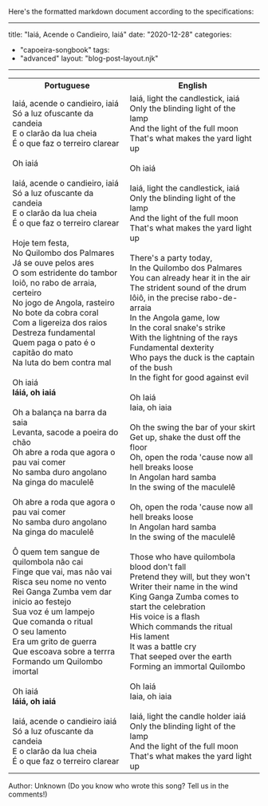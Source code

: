 Here's the formatted markdown document according to the specifications:

---
title: "Iaiá, Acende o Candieiro, Iaiá"
date: "2020-12-28"
categories: 
  - "capoeira-songbook"
tags: 
  - "advanced"
layout: "blog-post-layout.njk"
---

<table class="capoeira-table">
    <tr class="header-row">
        <th>Portuguese</th>
        <th>English</th>
    </tr>
    <tr>
        <td>Iaiá, acende o candieiro, iaiá<br>
Só a luz ofuscante da candeia<br>
E o clarão da lua cheia<br>
É o que faz o terreiro clarear<br>
<br>
Oh iaiá<br>
<br>
Iaiá, acende o candieiro, iaiá<br>
Só a luz ofuscante da candeia<br>
E o clarão da lua cheia<br>
É o que faz o terreiro clarear<br>
<br>
Hoje tem festa,<br>
No Quilombo dos Palmares<br>
Já se ouve pelos ares<br>
O som estridente do tambor<br>
Ioiô, no rabo de arraia, certeiro<br>
No jogo de Angola, rasteiro<br>
No bote da cobra coral<br>
Com a ligereiza dos raios<br>
Destreza fundamental<br>
Quem paga o pato é o capitão do mato<br>
Na luta do bem contra mal<br>
<br>
Oh iaiá<br>
<strong>Iáiá, oh iaiá</strong><br>
<br>
Oh a balança na barra da saia<br>
Levanta, sacode a poeira do chão<br>
Oh abre a roda que agora o pau vai comer<br>
No samba duro angolano<br>
Na ginga do maculelê<br>
<br>
Oh abre a roda que agora o pau vai comer<br>
No samba duro angolano<br>
Na ginga do maculelê<br>
<br>
Ô quem tem sangue de quilombola não cai<br>
Finge que vai, mas não vai<br>
Risca seu nome no vento<br>
Rei Ganga Zumba vem dar inicio ao festejo<br>
Sua voz é um lampejo<br>
Que comanda o ritual<br>
O seu lamento<br>
Era um grito de guerra<br>
Que escoava sobre a terrra<br>
Formando um Quilombo imortal<br>
<br>
Oh iaiá<br>
<strong>Iáiá, oh iaiá</strong><br>
<br>
Iaiá, acende o candieiro iaiá<br>
Só a luz ofuscante da candeia<br>
E o clarão da lua cheia<br>
É o que faz o terreiro clarear</td>
        <td>Iaiá, light the candlestick, iaiá<br>
Only the blinding light of the lamp<br>
And the light of the full moon<br>
That's what makes the yard light up<br>
<br>
Oh iaiá<br>
<br>
Iaiá, light the candlestick, iaiá<br>
Only the blinding light of the lamp<br>
And the light of the full moon<br>
That's what makes the yard light up<br>
<br>
There's a party today,<br>
In the Quilombo dos Palmares<br>
You can already hear it in the air<br>
The strident sound of the drum<br>
Iôiô, in the precise rabo-de-arraia<br>
In the Angola game, low<br>
In the coral snake's strike<br>
With the lightning of the rays<br>
Fundamental dexterity<br>
Who pays the duck is the captain of the bush<br>
In the fight for good against evil<br>
<br>
Oh Iaiá<br>
Iaia, oh iaia<br>
<br>
Oh the swing the bar of your skirt<br>
Get up, shake the dust off the floor<br>
Oh, open the roda 'cause now all hell breaks loose<br>
In Angolan hard samba<br>
In the swing of the maculelê<br>
<br>
Oh, open the roda 'cause now all hell breaks loose<br>
In Angolan hard samba<br>
In the swing of the maculelê<br>
<br>
Those who have quilombola blood don't fall<br>
Pretend they will, but they won't<br>
Writer their name in the wind<br>
King Ganga Zumba comes to start the celebration<br>
His voice is a flash<br>
Which commands the ritual<br>
His lament<br>
It was a battle cry<br>
That seeped over the earth<br>
Forming an immortal Quilombo<br>
<br>
Oh Iaiá<br>
Iaia, oh iaia<br>
<br>
Iaiá, light the candle holder iaiá<br>
Only the blinding light of the lamp<br>
And the light of the full moon<br>
That's what makes the yard light up</td>
    </tr>
</table>

<figcaption>
Author: Unknown (Do you know who wrote this song? Tell us in the comments!)
</figcaption>